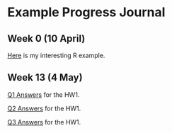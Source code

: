 # Example Progress Journal

## Week 0 (10 April)

[Here](files/interesting_example.html) is my interesting R example.

## Week 13 (4 May)

[Q1 Answers](files/hw1q1.html) for the HW1.

[Q2 Answers](files) for the HW1.

[Q3 Answers](files) for the HW1.